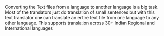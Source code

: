 
Converting the Text files from a language to another language is a big task. Most of the translators just do translation of small sentences but with this text translator one can translate an entire text file from one language to any other language.
This supports translation across 30+ Indian Regional and International languages
